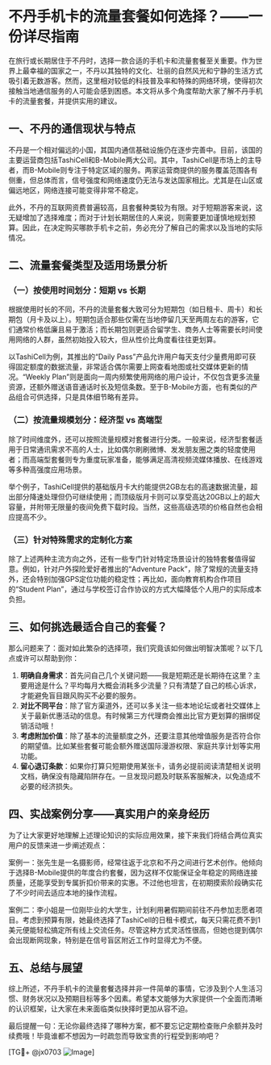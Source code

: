 # 不丹手机卡的流量套餐如何选择？——一份详尽指南

在旅行或长期居住于不丹时，选择一款合适的手机卡和流量套餐至关重要。作为世界上最幸福的国家之一，不丹以其独特的文化、壮丽的自然风光和宁静的生活方式吸引着无数游客。然而，这里相对较低的科技普及率和特殊的网络环境，使得初次接触当地通信服务的人可能会感到困惑。本文将从多个角度帮助大家了解不丹手机卡的流量套餐，并提供实用的建议。

## 一、不丹的通信现状与特点

不丹是一个相对偏远的小国，其国内通信基础设施仍在逐步完善中。目前，该国的主要运营商包括TashiCell和B-Mobile两大公司。其中，TashiCell是市场上的主导者，而B-Mobile则专注于特定区域的服务。两家运营商提供的服务覆盖范围各有侧重，但总体而言，信号强度和网络速度仍无法与发达国家相比。尤其是在山区或偏远地区，网络连接可能变得非常不稳定。

此外，不丹的互联网资费普遍较高，且套餐种类较为有限。对于短期游客来说，这无疑增加了选择难度；而对于计划长期居住的人来说，则需要更加谨慎地规划预算。因此，在决定购买哪款手机卡之前，务必充分了解自己的需求以及当地的实际情况。

## 二、流量套餐类型及适用场景分析

### （一）按使用时间划分：短期 vs 长期

根据使用时长的不同，不丹的流量套餐大致可分为短期包（如日租卡、周卡）和长期包（月卡及以上）。短期包适合那些仅需在当地停留几天至两周左右的游客，它们通常价格低廉且易于激活；而长期包则更适合留学生、商务人士等需要长时间使用网络的人群，虽然初始投入较大，但从性价比角度看往往更划算。

以TashiCell为例，其推出的“Daily Pass”产品允许用户每天支付少量费用即可获得固定额度的数据流量，非常适合偶尔需要上网查看地图或社交媒体更新的情况。“Weekly Plan”则是面向一周内频繁使用网络的用户设计，不仅包含更多流量资源，还额外赠送语音通话时长及短信条数。至于B-Mobile方面，也有类似的产品组合可供选择，只是具体细节略有差异。

### （二）按流量规模划分：经济型 vs 高端型

除了时间维度外，还可以按照流量规模对套餐进行分类。一般来说，经济型套餐适用于日常通讯需求不高的人士，比如偶尔刷刷微博、发发朋友圈之类的轻度使用者；而高端型套餐则专为重度玩家准备，能够满足高清视频流媒体播放、在线游戏等多种高强度应用场景。

举个例子，TashiCell提供的基础版月卡大约能提供2GB左右的高速数据流量，超出部分降速处理但仍可继续使用；而顶级版月卡则可以享受高达20GB以上的超大容量，并附带无限量的夜间免费下载时段。当然，这些高级选项的价格自然也会相应提高不少。

### （三）针对特殊需求的定制化方案

除了上述两种主流方向之外，还有一些专门针对特定场景设计的独特套餐值得留意。例如，针对户外探险爱好者推出的“Adventure Pack”，除了常规的流量支持外，还会特别加强GPS定位功能的稳定性；再比如，面向教育机构合作项目的“Student Plan”，通过与学校签订合作协议的方式大幅降低个人用户的实际成本负担。

## 三、如何挑选最适合自己的套餐？

那么问题来了：面对如此繁杂的选择项，我们究竟该如何做出明智决策呢？以下几点或许可以帮助到你：

1. **明确自身需求**：首先问自己几个关键问题——我是短期还是长期待在这里？主要用途是什么？平均每月大概会消耗多少流量？只有清楚了自己的核心诉求，才能避免盲目跟风购买不必要的服务。
2. **对比不同平台**：除了官方渠道外，还可以多关注一些本地论坛或者社交媒体上关于最新优惠活动的信息。有时候第三方代理商会推出比官方更划算的捆绑促销活动哦！
3. **考虑附加价值**：除了基本的流量额度之外，还要注意其他增值服务是否符合你的期望值。比如某些套餐可能会额外赠送国际漫游权限、家庭共享计划等实用功能。
4. **留心退订条款**：如果你打算只短期使用某张卡，请务必提前阅读清楚相关说明文档，确保没有隐藏陷阱存在。一旦发现问题及时联系客服解决，以免造成不必要的经济损失。

## 四、实战案例分享——真实用户的亲身经历

为了让大家更好地理解上述理论知识的实际应用效果，接下来我们将结合两位真实用户的反馈来进一步阐述观点：

案例一：张先生是一名摄影师，经常往返于北京和不丹之间进行艺术创作。他倾向于选择B-Mobile提供的年度合约套餐，因为这样不仅能保证全年稳定的网络连接质量，还能享受到专属折扣价带来的实惠。不过他也坦言，在初期摸索阶段确实花了不少时间去适应本地的操作流程。

案例二：李小姐是一位刚毕业的大学生，计划利用暑假期间前往不丹参加志愿者项目。考虑到预算有限，她最终选择了TashiCell的日租卡模式，每天只需花费不到1美元便能轻松搞定所有线上交流任务。尽管这种方式灵活性很高，但她也提到偶尔会出现断网现象，特别是在信号盲区附近工作时显得尤为不便。

## 五、总结与展望

综上所述，不丹手机卡的流量套餐选择并非一件简单的事情，它涉及到个人生活习惯、财务状况以及预期目标等多个因素。希望本文能够为大家提供一个全面而清晰的认识框架，让大家在未来面临类似抉择时更加从容不迫。

最后提醒一句：无论你最终选择了哪种方案，都不要忘记定期检查账户余额并及时续费哦！毕竟谁都不想因为一时疏忽而导致宝贵的行程受到影响吧？

[TG💪+ @jx0703 ![Image](https://github.com/user-attachments/assets/dbca1d08-cadb-493c-b0ec-ad6f7a83f270)]